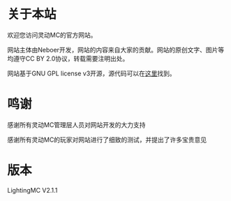 # 关于本站
欢迎您访问灵动MC的官方网站。

网站主体由Neboer开发，网站的内容来自大家的贡献。网站的原创文字、图片等均遵守CC BY 2.0协议，转载需要注明出处。

网站基于GNU GPL license v3开源，源代码可以在[这里](https://github.com/Neboer/LightingMinecraft)找到。

# 鸣谢
感谢所有灵动MC管理层人员对网站开发的大力支持

感谢所有灵动MC的玩家对网站进行了细致的测试，并提出了许多宝贵意见

# 版本
LightingMC V2.1.1
